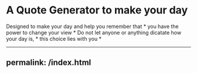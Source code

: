 # A Quote Generator to make your day

Designed to make your day and help you remember that * you have the power to change your view *
Do not let anyone or anything dicatate how your day is, * this choice lies with you *






















---
permalink: /index.html
---
